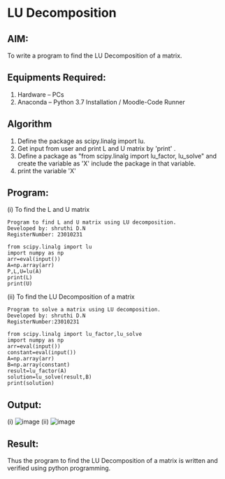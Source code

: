 # LU Decomposition 

## AIM:
To write a program to find the LU Decomposition of a matrix.

## Equipments Required:
1. Hardware – PCs
2. Anaconda – Python 3.7 Installation / Moodle-Code Runner

## Algorithm
1. Define the package as scipy.linalg import lu.
2. Get input from user and print L and U matrix by 'print' .
3. Define a package as "from scipy.linalg import lu_factor, lu_solve" and create the variable as 'X' include the package in that variable.
4. print the variable 'X'
 ## Program:
(i) To find the L and U matrix
```
Program to find L and U matrix using LU decomposition.
Developed by: shruthi D.N
RegisterNumber: 23010231

from scipy.linalg import lu
import numpy as np
arr=eval(input())
A=np.array(arr)
P,L,U=lu(A)
print(L)
print(U)
```
(ii) To find the LU Decomposition of a matrix
```
Program to solve a matrix using LU decomposition.
Developed by: shruthi D.N
RegisterNumber:23010231

from scipy.linalg import lu_factor,lu_solve
import numpy as np
arr=eval(input())
constant=eval(input())
A=np.array(arr)
B=np.array(constant)
result=lu_factor(A)
solution=lu_solve(result,B)
print(solution)

```

## Output:
(i) ![image](https://github.com/Shruthidn27/LU-Decomposition/assets/138849783/75195a73-9089-4722-93ae-08bc8b6f0703)
(ii) ![image](https://github.com/Shruthidn27/LU-Decomposition/assets/138849783/dbf2e29b-1c2c-48bd-8b71-2bd29022b0bf)

## Result:
Thus the program to find the LU Decomposition of a matrix is written and verified using python programming.

